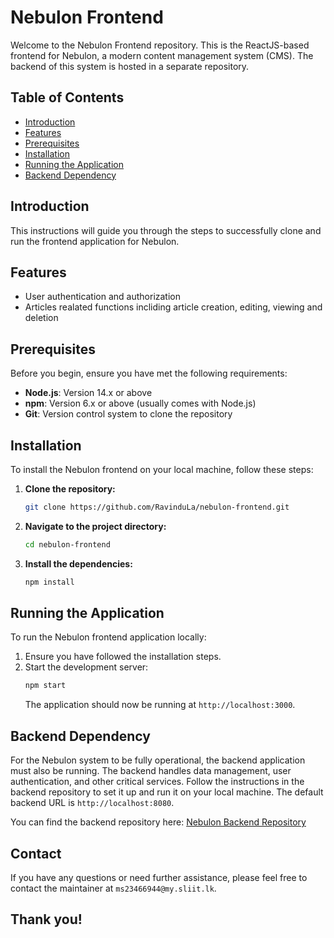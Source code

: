 # Nebulon Frontend

Welcome to the Nebulon Frontend repository. This is the ReactJS-based frontend for Nebulon, a modern content management system (CMS).  The backend of this system is hosted in a separate repository.

## Table of Contents
- [Introduction](#introduction)
- [Features](#features)
- [Prerequisites](#prerequisites)
- [Installation](#installation)
- [Running the Application](#running-the-application)
- [Backend Dependency](#backend-dependency)

## Introduction
This instructions will guide you through the steps to successfully clone and run the frontend application for Nebulon.

## Features

- User authentication and authorization
- Articles realated functions incliding article creation, editing, viewing and deletion

## Prerequisites
Before you begin, ensure you have met the following requirements:
- **Node.js**: Version 14.x or above
- **npm**: Version 6.x or above (usually comes with Node.js)
- **Git**: Version control system to clone the repository

## Installation
To install the Nebulon frontend on your local machine, follow these steps:

1. **Clone the repository:**
   ```bash
   git clone https://github.com/RavinduLa/nebulon-frontend.git
   ```

2. **Navigate to the project directory:**
   ```bash
   cd nebulon-frontend
   ```

3. **Install the dependencies:**
   ```bash
   npm install
   ```

## Running the Application
To run the Nebulon frontend application locally:

1. Ensure you have followed the installation steps.
2. Start the development server:
   ```bash
   npm start
   ```
   The application should now be running at `http://localhost:3000`.

## Backend Dependency
For the Nebulon system to be fully operational, the backend application must also be running. The backend handles data management, user authentication, and other critical services. Follow the instructions in the backend repository to set it up and run it on your local machine. The default backend URL is `http://localhost:8080`.

You can find the backend repository here: [Nebulon Backend Repository](https://github.com/RavinduLa/nebulon-backend)

## Contact
If you have any questions or need further assistance, please feel free to contact the maintainer at `ms23466944@my.sliit.lk`.

## Thank you!
